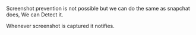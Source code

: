 Screenshot prevention is not possible but we can do the same as snapchat does, We can Detect it.

Whenever  screenshot is  captured it notifies.
